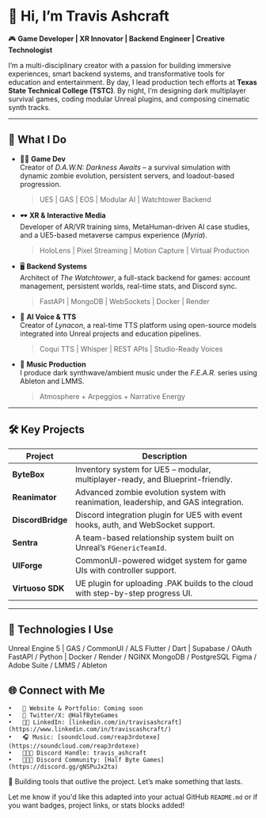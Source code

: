 # 👋 Hi, I’m Travis Ashcraft

🎮 **Game Developer | XR Innovator | Backend Engineer | Creative Technologist**

I’m a multi-disciplinary creator with a passion for building immersive experiences, smart backend systems, and transformative tools for education and entertainment. By day, I lead production tech efforts at **Texas State Technical College (TSTC)**. By night, I’m designing dark multiplayer survival games, coding modular Unreal plugins, and composing cinematic synth tracks.

---

## 🔧 What I Do

- 🧟‍♂️ **Game Dev**  
  Creator of *D.A.W.N: Darkness Awaits* – a survival simulation with dynamic zombie evolution, persistent servers, and loadout-based progression.  
  > UE5 | GAS | EOS | Modular AI | Watchtower Backend

- 🕶️ **XR & Interactive Media**  
  Developer of AR/VR training sims, MetaHuman-driven AI case studies, and a UE5-based metaverse campus experience (*Myria*).  
  > HoloLens | Pixel Streaming | Motion Capture | Virtual Production

- 🖥️ **Backend Systems**  
  Architect of *The Watchtower*, a full-stack backend for games: account management, persistent worlds, real-time stats, and Discord sync.  
  > FastAPI | MongoDB | WebSockets | Docker | Render

- 🎤 **AI Voice & TTS**  
  Creator of *Lynacon*, a real-time TTS platform using open-source models integrated into Unreal projects and education pipelines.  
  > Coqui TTS | Whisper | REST APIs | Studio-Ready Voices

- 🎵 **Music Production**  
  I produce dark synthwave/ambient music under the *F.E.A.R.* series using Ableton and LMMS.  
  > Atmosphere + Arpeggios + Narrative Energy

---

## 🛠️ Key Projects

| Project         | Description |
|----------------|-------------|
| **ByteBox**     | Inventory system for UE5 – modular, multiplayer-ready, and Blueprint-friendly. |
| **Reanimator**  | Advanced zombie evolution system with reanimation, leadership, and GAS integration. |
| **DiscordBridge** | Discord integration plugin for UE5 with event hooks, auth, and WebSocket support. |
| **Sentra**      | A team-based relationship system built on Unreal’s `FGenericTeamId`. |
| **UIForge**     | CommonUI-powered widget system for game UIs with controller support. |
| **Virtuoso SDK**| UE plugin for uploading .PAK builds to the cloud with step-by-step progress UI. |

---

## 🧰 Technologies I Use

Unreal Engine 5  | GAS / CommonUI / ALS
Flutter / Dart   | Supabase / OAuth
FastAPI / Python | Docker / Render / NGINX
MongoDB / PostgreSQL
Figma / Adobe Suite / LMMS / Ableton

## 🌐 Connect with Me
	•	🧠 Website & Portfolio: Coming soon
	•	🧵 Twitter/X: @HalfByteGames
	•	🧑‍💼 LinkedIn: [linkedin.com/in/travisashcraft](https://www.linkedin.com/in/traviscashcraft/)
	•	🎧 Music: [soundcloud.com/reap3rdotexe](https://soundcloud.com/reap3rdotexe)
	•	🧑‍🤝‍🧑 Discord Handle: travis_ashcraft
 	•	🧑‍🤝‍🧑 Discord Community: [Half Byte Games](https://discord.gg/gNSPuJx2ta)

🚀 Building tools that outlive the project. Let’s make something that lasts.

Let me know if you'd like this adapted into your actual GitHub `README.md` or if you want badges, project links, or stats blocks added!
